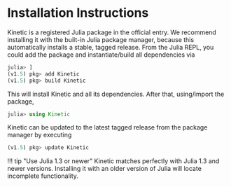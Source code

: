 # Installation Instructions

Kinetic is a registered Julia package in the official entry.
We recommend installing it with the built-in Julia package manager, because this automatically installs a stable, tagged release. 
From the Julia REPL, you could add the package and instantiate/build all dependencies via
```julia
julia> ]
(v1.5) pkg> add Kinetic
(v1.5) pkg> build Kinetic
```
This will install Kinetic and all its dependencies.
After that, using/import the package,
```julia
julia> using Kinetic
```

Kinetic can be updated to the latest tagged release from the package manager by executing
```julia
(v1.5) pkg> update Kinetic
```

!!! tip "Use Julia 1.3 or newer"
    Kinetic matches perfectly with Julia 1.3 and newer versions.
    Installing it with an older version of Julia will locate incomplete functionality.
